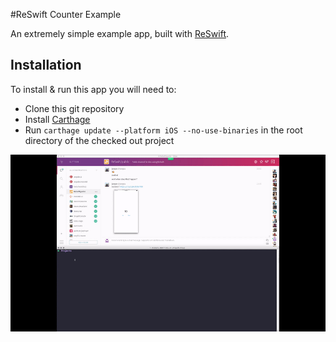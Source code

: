 #ReSwift Counter Example

An extremely simple example app, built with [ReSwift](https://github.com/ReSwift/ReSwift).

## Installation

To install & run this app you will need to:

- Clone this git repository
- Install [Carthage](https://github.com/carthage/carthage)
- Run `carthage update --platform iOS --no-use-binaries` in the root directory of the checked out project

![see-it-build](xcode-8.1.gif)
